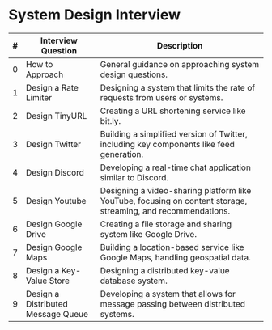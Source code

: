 # System Design Interview


| **#** | **Interview Question**               | **Description**                        |
|-------|--------------------------------------|----------------------------------------|
| 0     | How to Approach              | General guidance on approaching system design questions. |
| 1     | Design a Rate Limiter                | Designing a system that limits the rate of requests from users or systems. |
| 2     | Design TinyURL                       | Creating a URL shortening service like bit.ly. |
| 3     | Design Twitter             | Building a simplified version of Twitter, including key components like feed generation. |
| 4     | Design Discord                       | Developing a real-time chat application similar to Discord. |
| 5     | Design Youtube                       | Designing a video-sharing platform like YouTube, focusing on content storage, streaming, and recommendations. |
| 6     | Design Google Drive                  | Creating a file storage and sharing system like Google Drive. |
| 7     | Design Google Maps                   | Building a location-based service like Google Maps, handling geospatial data. |
| 8     | Design a Key-Value Store             | Designing a distributed key-value database system. |
| 9     | Design a Distributed Message Queue   | Developing a system that allows for message passing between distributed systems. |
